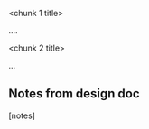 <introduction paragraph>

<chunk 1 title>

....

<chunk 2 title>

...

## Notes from design doc
[notes]
